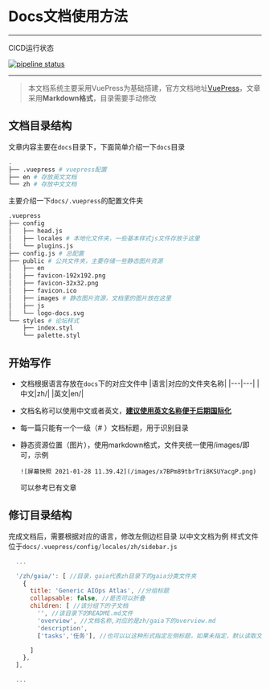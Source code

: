 # Docs文档使用方法

***

CICD运行状态

[![pipeline status](https://git.cloudwise.com/rdep/docs/badges/master/pipeline.svg)](https://git.cloudwise.com/rdep/docs/-/commits/master)

***

> 本文档系统主要采用VuePress为基础搭建，官方文档地址[VuePress](https://vuepress.vuejs.org/zh/)，文章采用**Markdown格式**，目录需要手动修改

## 文档目录结构

文章内容主要在`docs`目录下，下面简单介绍一下`docs`目录

```bash
.
├── .vuepress # vuepress配置
├── en # 存放英文文档
└── zh # 存放中文文档
```

主要介绍一下`docs/.vuepress`的配置文件夹

```bash
.vuepress
├── config
│   ├── head.js
│   ├── locales # 本地化文件夹，一些基本样式js文件存放于这里
│   └── plugins.js
├── config.js # 总配置
├── public # 公共文件夹，主要存储一些静态图片资源
│   ├── en
│   ├── favicon-192x192.png
│   ├── favicon-32x32.png
│   ├── favicon.ico
│   ├── images # 静态图片资源，文档里的图片放在这里
│   ├── js
│   └── logo-docs.svg
└── styles # 论坛样式
    ├── index.styl
    └── palette.styl
```

## 开始写作

- 文档根据语言存放在`docs`下的对应文件中
    |语言|对应的文件夹名称|
    |---|---|
    |中文|zh/|
    |英文|en/|

- 文档名称可以使用中文或者英文，<u>**建议使用英文名称便于后期国际化**</u>

- 每一篇只能有一个一级（# ）文档标题，用于识别目录

- 静态资源位置（图片），使用markdown格式，文件夹统一使用/images/即可，示例
  
  `![屏幕快照 2021-01-28 11.39.42](/images/x7BPm89tbrTri8KSUYacgP.png)`

  可以参考已有文章



## 修订目录结构

完成文档后，需要根据对应的语言，修改左侧边栏目录
以中文文档为例
样式文件位于`docs/.vuepress/config/locales/zh/sidebar.js`

```javascript
  ...

  '/zh/gaia/': [ //目录，gaia代表zh目录下的gaia分类文件夹
    {
      title: 'Generic AIOps Atlas', //分组标题
      collapsable: false, //是否可以折叠
      children: [ //该分组下的子文档
        '', //该目录下的README.md文件
        'overview', //文档名称,对应的是zh/gaia下的overview.md
        'description',
        ['tasks','任务'], //也可以以这种形式指定左侧标题，如果未指定，默认读取文档首行# 一级标题

      ]
    },
  ],

  ...
```

